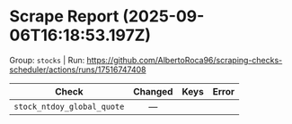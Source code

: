 # Scrape Report (2025-09-06T16:18:53.197Z)

Group: `stocks`  |  Run: https://github.com/AlbertoRoca96/scraping-checks-scheduler/actions/runs/17516747408

| Check | Changed | Keys | Error |
|---|:---:|:--|:--|
| `stock_ntdoy_global_quote` | — |  |  |
